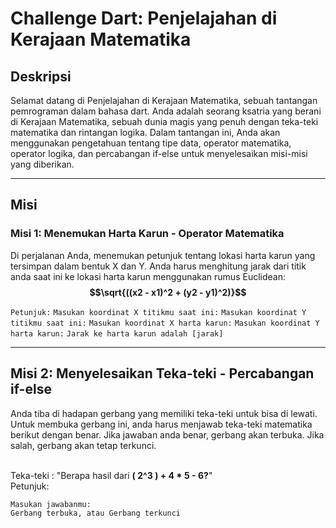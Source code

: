 # Challenge Dart: Penjelajahan di Kerajaan Matematika

## Deskripsi

Selamat datang di Penjelajahan di Kerajaan Matematika, sebuah tantangan pemrograman dalam bahasa dart. Anda adalah seorang ksatria yang berani di Kerajaan Matematika, sebuah dunia magis yang penuh dengan teka-teki matematika dan rintangan logika. Dalam tantangan ini, Anda akan menggunakan pengetahuan tentang tipe data, operator matematika, operator logika, dan percabangan if-else untuk menyelesaikan misi-misi yang diberikan.

---

## Misi

### Misi 1: Menemukan Harta Karun - Operator Matematika

Di perjalanan Anda, menemukan petunjuk tentang lokasi harta karun yang tersimpan dalam bentuk X dan Y. Anda harus menghitung jarak dari titik anda saat ini ke lokasi harta karun menggunakan rumus Euclidean: **$$\sqrt{((x2 - x1)^2 + (y2 - y1)^2)}$$**

`Petunjuk:`
`Masukan koordinat X titikmu saat ini:`
`Masukan koordinat Y titikmu saat ini:`
`Masukan koordinat X harta karun:`
`Masukan koordinat Y harta karun:`
`Jarak ke harta karun adalah [jarak]`

---

## Misi 2: Menyelesaikan Teka-teki - Percabangan if-else

Anda tiba di hadapan gerbang yang memiliki teka-teki untuk bisa di lewati. Untuk membuka gerbang ini, anda harus menjawab teka-teki matematika berikut dengan benar. Jika jawaban anda benar, gerbang akan terbuka. Jika salah, gerbang akan tetap terkunci. <br><br>

Teka-teki : "Berapa hasil dari **\( 2^3 \) + 4 \* 5 - 6?**" <br>
Petunjuk: <br>

```
Masukan jawabanmu:
Gerbang terbuka, atau Gerbang terkunci
```
